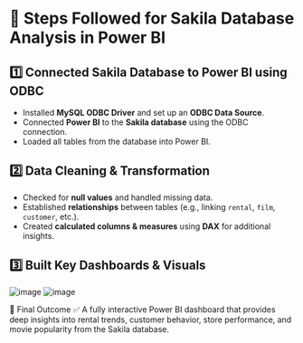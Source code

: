 # 📌 Steps Followed for Sakila Database Analysis in Power BI  

## 1️⃣ Connected Sakila Database to Power BI using ODBC  
- Installed **MySQL ODBC Driver** and set up an **ODBC Data Source**.  
- Connected **Power BI** to the **Sakila database** using the ODBC connection.  
- Loaded all tables from the database into Power BI.  

## 2️⃣ Data Cleaning & Transformation  
- Checked for **null values** and handled missing data.  
- Established **relationships** between tables (e.g., linking `rental`, `film`, `customer`, etc.).  
- Created **calculated columns & measures** using **DAX** for additional insights.  

## 3️⃣ Built Key Dashboards & Visuals  
![image](https://github.com/user-attachments/assets/80369234-c1af-426f-8f3f-d22036051b06)
![image](https://github.com/user-attachments/assets/3f89f3fd-80bd-4eea-97e5-0b6c04191247)



🚀 Final Outcome
✅ A fully interactive Power BI dashboard that provides deep insights into rental trends, customer behavior, store performance, and movie popularity from the Sakila database.
